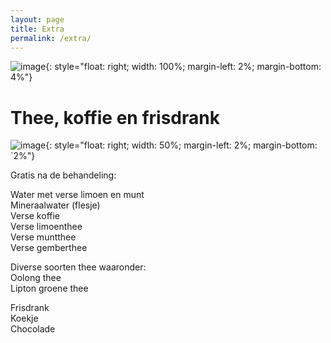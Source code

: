 ```yaml
---
layout: page
title: Extra 
permalink: /extra/
---
```

![image](../assets/banner.jpg){: style="float: right; width: 100%; margin-left: 2%; margin-bottom: 4%"}

# Thee, koffie en frisdrank

![image](../assets/tea.jpg){: style="float: right; width: 50%; margin-left: 2%; margin-bottom: `2%"}

Gratis na de behandeling:
 
Water met verse limoen en munt  
Mineraalwater (flesje)  
Verse koffie  
Verse limoenthee  
Verse muntthee  
Verse gemberthee  

Diverse soorten thee waaronder:  
Oolong thee  
Lipton groene thee  

Frisdrank  
Koekje  
Chocolade  

<div class="salonized-booking" data-company="yuxfdDQNtyh2fTTnntue1pWB" data-color="#fc1d33" data-language="nl" data-position="right" data-outline="shadow"></div><script src="https://static-widget.salonized.com/loader.js"></script>
